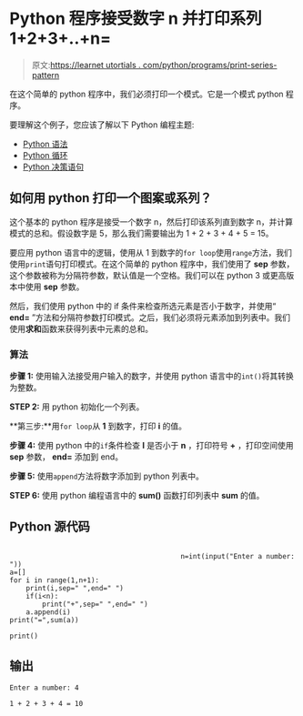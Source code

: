 # Python 程序接受数字 n 并打印系列 1+2+3+..+n=

> 原文:[https://learnet utortials . com/python/programs/print-series-pattern](https://learnetutorials.com/python/programs/print-series-pattern)

在这个简单的 python 程序中，我们必须打印一个模式。它是一个模式 python 程序。

要理解这个例子，您应该了解以下 Python 编程主题:

*   [Python 语法](../../python/syntax-comments "Python Syntax")
*   [Python 循环](../../python/python-loop-tutorials "Loops in Python")
*   [Python 决策语句](../../python/decision-making-statements "Python decision making statements")

## 如何用 python 打印一个图案或系列？

这个基本的 python 程序是接受一个数字 n，然后打印该系列直到数字 n，并计算模式的总和。假设数字是 5，那么我们需要输出为 1 + 2 + 3 + 4 + 5 = 15。

要应用 python 语言中的逻辑，使用从 1 到数字的`for loop`使用`range`方法，我们使用`print`语句打印模式。在这个简单的 python 程序中，我们使用了 **sep** 参数，这个参数被称为分隔符参数，默认值是一个空格。我们可以在 python 3 或更高版本中使用 **sep** 参数。

然后，我们使用 python 中的 if 条件来检查所选元素是否小于数字，并使用“ **end=** ”方法和分隔符参数打印模式。之后，我们必须将元素添加到列表中。我们使用**求和**函数来获得列表中元素的总和。

### 算法

**步骤 1:** 使用输入法接受用户输入的数字，并使用 python 语言中的`int()`将其转换为整数。

**STEP 2:** 用 python 初始化一个列表。

**第三步:**用`for loop`从 **1** 到数字，打印 **i** 的值。

**步骤 4:** 使用 python 中的`if`条件检查 **I** 是否小于 **n** ，打印符号 **+** ，打印空间使用 **sep** 参数， **end=** 添加到 end。

**步骤 5:** 使用`append`方法将数字添加到 python 列表中。

**STEP 6:** 使用 python 编程语言中的 **sum()** 函数打印列表中 **sum** 的值。

## Python 源代码

```

                                          n=int(input("Enter a number: "))
a=[]
for i in range(1,n+1):
    print(i,sep=" ",end=" ")
    if(i<n):
        print("+",sep=" ",end=" ")
    a.append(i)
print("=",sum(a))

print()

```

## 输出

```
Enter a number: 4

1 + 2 + 3 + 4 = 10
```